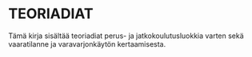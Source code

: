 # TEORIADIAT

Tämä kirja sisältää teoriadiat perus- ja jatkokoulutusluokkia varten sekä
vaaratilanne ja varavarjonkäytön kertaamisesta.
